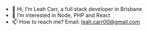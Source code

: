 - 👋 Hi, I’m Leah Carr, a full stack developer in Brisbane
- 👀 I’m interested in Node, PHP and React
- 📫 How to reach me? Email: leah.carr00@gmail.com

<!---
attributeofextension/attributeofextension is a ✨ special ✨ repository because its `README.md` (this file) appears on your GitHub profile.
You can click the Preview link to take a look at your changes.
--->
